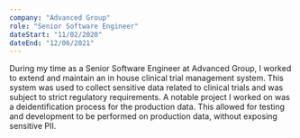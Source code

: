```yaml
---
company: "Advanced Group"
role: "Senior Software Engineer"
dateStart: "11/02/2020"
dateEnd: "12/06/2021"
---
```


During my time as a Senior Software Engineer at Advanced Group, I worked to extend and maintain an in house clinical trial management system. This system was used to collect sensitive data related to clinical trials and was subject to strict regulatory requirements. A notable project I worked on was a deidentification process for the production data. This allowed for testing and development to be performed on production data, without exposing sensitive PII.   